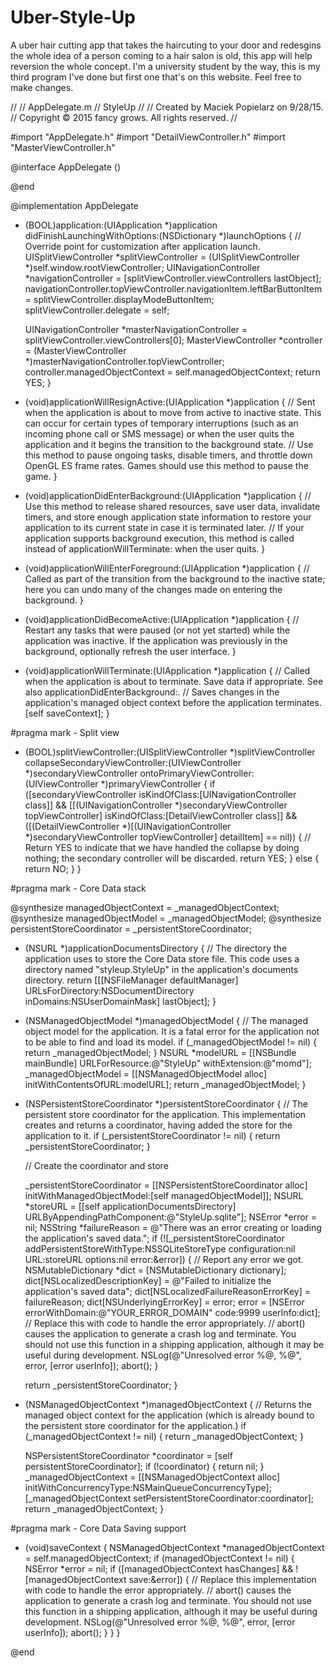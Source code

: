 # Uber-Style-Up
A uber hair cutting app that takes the haircuting to your door and redesgins the whole idea of a person coming to a hair salon is old, this app will help reversion the whole concept.
I'm a university student by the way, this is my third program I've done but first one that's on this website.
Feel free to make changes.

//
//  AppDelegate.m
//  StyleUp
//
//  Created by Maciek Popielarz on 9/28/15.
//  Copyright © 2015 fancy grows. All rights reserved.
//

#import "AppDelegate.h"
#import "DetailViewController.h"
#import "MasterViewController.h"

@interface AppDelegate () <UISplitViewControllerDelegate>

@end

@implementation AppDelegate


- (BOOL)application:(UIApplication *)application didFinishLaunchingWithOptions:(NSDictionary *)launchOptions {
    // Override point for customization after application launch.
    UISplitViewController *splitViewController = (UISplitViewController *)self.window.rootViewController;
    UINavigationController *navigationController = [splitViewController.viewControllers lastObject];
    navigationController.topViewController.navigationItem.leftBarButtonItem = splitViewController.displayModeButtonItem;
    splitViewController.delegate = self;

    UINavigationController *masterNavigationController = splitViewController.viewControllers[0];
    MasterViewController *controller = (MasterViewController *)masterNavigationController.topViewController;
    controller.managedObjectContext = self.managedObjectContext;
    return YES;
}

- (void)applicationWillResignActive:(UIApplication *)application {
    // Sent when the application is about to move from active to inactive state. This can occur for certain types of temporary interruptions (such as an incoming phone call or SMS message) or when the user quits the application and it begins the transition to the background state.
    // Use this method to pause ongoing tasks, disable timers, and throttle down OpenGL ES frame rates. Games should use this method to pause the game.
}

- (void)applicationDidEnterBackground:(UIApplication *)application {
    // Use this method to release shared resources, save user data, invalidate timers, and store enough application state information to restore your application to its current state in case it is terminated later.
    // If your application supports background execution, this method is called instead of applicationWillTerminate: when the user quits.
}

- (void)applicationWillEnterForeground:(UIApplication *)application {
    // Called as part of the transition from the background to the inactive state; here you can undo many of the changes made on entering the background.
}

- (void)applicationDidBecomeActive:(UIApplication *)application {
    // Restart any tasks that were paused (or not yet started) while the application was inactive. If the application was previously in the background, optionally refresh the user interface.
}

- (void)applicationWillTerminate:(UIApplication *)application {
    // Called when the application is about to terminate. Save data if appropriate. See also applicationDidEnterBackground:.
    // Saves changes in the application's managed object context before the application terminates.
    [self saveContext];
}

#pragma mark - Split view

- (BOOL)splitViewController:(UISplitViewController *)splitViewController collapseSecondaryViewController:(UIViewController *)secondaryViewController ontoPrimaryViewController:(UIViewController *)primaryViewController {
    if ([secondaryViewController isKindOfClass:[UINavigationController class]] && [[(UINavigationController *)secondaryViewController topViewController] isKindOfClass:[DetailViewController class]] && ([(DetailViewController *)[(UINavigationController *)secondaryViewController topViewController] detailItem] == nil)) {
        // Return YES to indicate that we have handled the collapse by doing nothing; the secondary controller will be discarded.
        return YES;
    } else {
        return NO;
    }
}

#pragma mark - Core Data stack

@synthesize managedObjectContext = _managedObjectContext;
@synthesize managedObjectModel = _managedObjectModel;
@synthesize persistentStoreCoordinator = _persistentStoreCoordinator;

- (NSURL *)applicationDocumentsDirectory {
    // The directory the application uses to store the Core Data store file. This code uses a directory named "styleup.StyleUp" in the application's documents directory.
    return [[[NSFileManager defaultManager] URLsForDirectory:NSDocumentDirectory inDomains:NSUserDomainMask] lastObject];
}

- (NSManagedObjectModel *)managedObjectModel {
    // The managed object model for the application. It is a fatal error for the application not to be able to find and load its model.
    if (_managedObjectModel != nil) {
        return _managedObjectModel;
    }
    NSURL *modelURL = [[NSBundle mainBundle] URLForResource:@"StyleUp" withExtension:@"momd"];
    _managedObjectModel = [[NSManagedObjectModel alloc] initWithContentsOfURL:modelURL];
    return _managedObjectModel;
}

- (NSPersistentStoreCoordinator *)persistentStoreCoordinator {
    // The persistent store coordinator for the application. This implementation creates and returns a coordinator, having added the store for the application to it.
    if (_persistentStoreCoordinator != nil) {
        return _persistentStoreCoordinator;
    }
    
    // Create the coordinator and store
    
    _persistentStoreCoordinator = [[NSPersistentStoreCoordinator alloc] initWithManagedObjectModel:[self managedObjectModel]];
    NSURL *storeURL = [[self applicationDocumentsDirectory] URLByAppendingPathComponent:@"StyleUp.sqlite"];
    NSError *error = nil;
    NSString *failureReason = @"There was an error creating or loading the application's saved data.";
    if (![_persistentStoreCoordinator addPersistentStoreWithType:NSSQLiteStoreType configuration:nil URL:storeURL options:nil error:&error]) {
        // Report any error we got.
        NSMutableDictionary *dict = [NSMutableDictionary dictionary];
        dict[NSLocalizedDescriptionKey] = @"Failed to initialize the application's saved data";
        dict[NSLocalizedFailureReasonErrorKey] = failureReason;
        dict[NSUnderlyingErrorKey] = error;
        error = [NSError errorWithDomain:@"YOUR_ERROR_DOMAIN" code:9999 userInfo:dict];
        // Replace this with code to handle the error appropriately.
        // abort() causes the application to generate a crash log and terminate. You should not use this function in a shipping application, although it may be useful during development.
        NSLog(@"Unresolved error %@, %@", error, [error userInfo]);
        abort();
    }
    
    return _persistentStoreCoordinator;
}


- (NSManagedObjectContext *)managedObjectContext {
    // Returns the managed object context for the application (which is already bound to the persistent store coordinator for the application.)
    if (_managedObjectContext != nil) {
        return _managedObjectContext;
    }
    
    NSPersistentStoreCoordinator *coordinator = [self persistentStoreCoordinator];
    if (!coordinator) {
        return nil;
    }
    _managedObjectContext = [[NSManagedObjectContext alloc] initWithConcurrencyType:NSMainQueueConcurrencyType];
    [_managedObjectContext setPersistentStoreCoordinator:coordinator];
    return _managedObjectContext;
}

#pragma mark - Core Data Saving support

- (void)saveContext {
    NSManagedObjectContext *managedObjectContext = self.managedObjectContext;
    if (managedObjectContext != nil) {
        NSError *error = nil;
        if ([managedObjectContext hasChanges] && ![managedObjectContext save:&error]) {
            // Replace this implementation with code to handle the error appropriately.
            // abort() causes the application to generate a crash log and terminate. You should not use this function in a shipping application, although it may be useful during development.
            NSLog(@"Unresolved error %@, %@", error, [error userInfo]);
            abort();
        }
    }
}

@end
